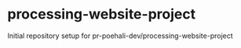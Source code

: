 # processing-website-project

Initial repository setup for pr-poehali-dev/processing-website-project
